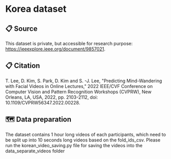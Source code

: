 # Korea dataset

## 📋 Source
This dataset is private, but accessible for research purpose: https://ieeexplore.ieee.org/document/9857021.

## 📋 Citation
T. Lee, D. Kim, S. Park, D. Kim and S. -J. Lee, "Predicting Mind-Wandering with Facial Videos in Online Lectures," 2022 IEEE/CVF Conference on Computer Vision and Pattern Recognition Workshops (CVPRW), New Orleans, LA, USA, 2022, pp. 2103-2112, doi: 10.1109/CVPRW56347.2022.00228.

## 🗺 Data preparation
The dataset contains 1 hour long videos of each participants, which need to be split up into 10 seconds long videos based on the fold_ids_csv. Please run the korean_video_saving.py file for saving the videos into the data_separate_videos folder
